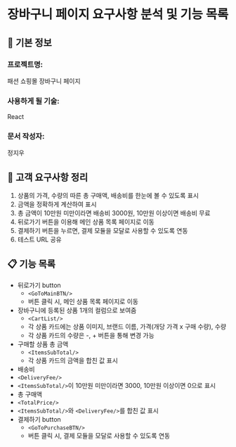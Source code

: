 # 장바구니 페이지 요구사항 분석 및 기능 목록

## 📌 기본 정보
### 프로젝트명: 
패션 쇼핑몰 장바구니 페이지

### 사용하게 될 기술: 
React

### 문서 작성자: 
정지우

## 📝 고객 요구사항 정리
1. 상품의 가격, 수량의 따른 총 구매액, 배송비를 한눈에 볼 수 있도록 표시
2. 금액을 정확하게 계산하여 표시
3. 총 금액이 10만원 미만이라면 배송비 3000원, 10만원 이상이면 배송비 무료
4. 뒤로가기 버튼을 이용해 메인 상품 목록 페이지로 이동
5. 결제하기 버튼을 누르면, 결제 모듈을 모달로 사용할 수 있도록 연동
6. 테스트 URL 공유

## 📋 기능 목록
- 뒤로가기 button
  - `<GoToMainBTN/>`
  - 버튼 클릭 시, 메인 상품 목록 페이지로 이동
- 장바구니에 등록된 상품 1개의 컬럼으로 보여줌
  - `<CartList/>`
  - 각 상품 카드에는 상품 이미지, 브랜드 이름, 가격(개당 가격 x 구매 수량), 수량
  - 각 상품 카드의 수량은 -, + 버튼을 통해 변경 가능
- 구매할 상품 총 금액
  - `<ItemsSubTotal/>`
  - 각 상품 카드의 금액을 합친 값 표시
-  배송비
  - `<DeliveryFee/>`
  - `<ItemsSubTotal/>`이 10만원 미만이라면 3000, 10만원 이상이면 0으로 표시
-  총 구매액
  - `<TotalPrice/>`
  - `<ItemsSubTotal/>`와 `<DeliveryFee/>`를 합친 값 표시
- 결제하기 button
  - `<GoToPurchaseBTN/>`
  - 버튼 클릭 시, 결제 모듈을 모달로 사용할 수 있도록 연동
